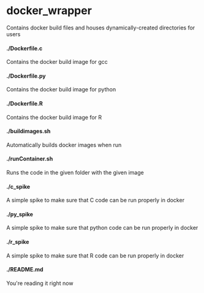# docker_wrapper
Contains docker build files and houses dynamically-created directories for users

#### ./Dockerfile.c
Contains the docker build image for gcc

#### ./Dockerfile.py
Contains the docker build image for python

#### ./Dockerfile.R
Contains the docker build image for R

#### ./buildimages.sh
Automatically builds docker images when run

#### ./runContainer.sh
Runs the code in the given folder with the given image

#### ./c_spike
A simple spike to make sure that C code can be run properly in docker

#### ./py_spike
A simple spike to make sure that python code can be run properly in docker

#### ./r_spike
A simple spike to make sure that R code can be run properly in docker

#### ./README.md
You're reading it right now